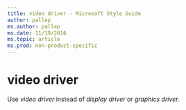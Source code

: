 ```yaml
---
title: video driver - Microsoft Style Guide
author: pallep
ms.author: pallep
ms.date: 11/19/2016
ms.topic: article
ms.prod: non-product-specific
---
```


# video driver

Use *video driver* instead of *display driver* or *graphics driver.*
